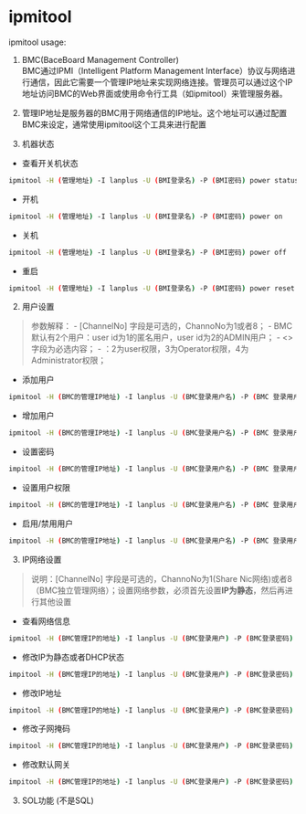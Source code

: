# ipmitool

ipmitool usage:
1. BMC(BaceBoard Management Controller)  
BMC通过IPMI（Intelligent Platform Management Interface）协议与网络进行通信，因此它需要一个管理IP地址来实现网络连接。管理员可以通过这个IP地址访问BMC的Web界面或使用命令行工具（如ipmitool）来管理服务器。  
2. 管理IP地址是服务器的BMC用于网络通信的IP地址。这个地址可以通过配置BMC来设定，通常使用ipmitool这个工具来进行配置

1. 机器状态
- 查看开关机状态
```bash
ipmitool -H (管理地址) -I lanplus -U (BMI登录名) -P (BMI密码) power status
```

- 开机
```bash
ipmitool -H (管理地址) -I lanplus -U (BMI登录名) -P (BMI密码) power on
```

- 关机
```bash
ipmitool -H (管理地址) -I lanplus -U (BMI登录名) -P (BMI密码) power off
```

- 重启
```bash
ipmitool -H (管理地址) -I lanplus -U (BMI登录名) -P (BMI密码) power reset
```

2. 用户设置
> 参数解释：
    - [ChannelNo] 字段是可选的，ChannoNo为1或者8；
    - BMC默认有2个用户：user id为1的匿名用户，user id为2的ADMIN用户；
    - <>字段为必选内容；
    - <privilege level>：2为user权限，3为Operator权限，4为Administrator权限；
- 添加用户
```bash 
ipmitool -H (BMC的管理IP地址) -I lanplus -U (BMC登录用户名) -P (BMC 登录用户名的密码) user list [ChannelNo]
```
- 增加用户
```bash 
ipmitool -H (BMC的管理IP地址) -I lanplus -U (BMC登录用户名) -P (BMC 登录用户名的密码) user set name <user id> <username>
```

- 设置密码
```bash 
impitool -H (BMC的管理IP地址) -I lanplus -U (BMC登录用户名) -P (BMC 登录用户名的密码) user set password <user_id> <password>
```

- 设置用户权限
```bash 
impitool -H (BMC的管理IP地址) -I lanplus -U (BMC登录用户名) -P (BMC 登录用户名的密码) user priv <user id> <privilege level> [ChannelNo]
```

- 启用/禁用用户
```bash 
impitool -H (BMC的管理IP地址) -I lanplus -U (BMC登录用户名) -P (BMC 登录用户名的密码) user enable\disable <user_id>
```

3. IP网络设置
> 说明：[ChannelNo] 字段是可选的，ChannoNo为1(Share Nic网络)或者8（BMC独立管理网络）；设置网络参数，必须首先设置**IP为静态**，然后再进行其他设置
- 查看网络信息
```bash 
ipmitool -H (BMC管理IP的地址) -I lanplus -U (BMC登录用户) -P (BMC登录密码) lan print [ChannoNo] 
```

- 修改IP为静态或者DHCP状态
```bash 
impitool -H (BMC管理IP的地址) -I lanplus -U (BMC登录用户) -P (BMC登录密码) lan set <ChannolNo> ipsrc <static/dhcp>
```

- 修改IP地址
```bash 
impitool -H (BMC管理IP的地址) -I lanplus -U (BMC登录用户) -P (BMC登录密码) lan set <ChannolNo> ipaddr <ipaddr>
```

- 修改子网掩码
```bash 
impitool -H (BMC管理IP的地址) -I lanplus -U (BMC登录用户) -P (BMC登录密码) lan set <ChannolNo> netmask <netmask>
```

- 修改默认网关
```bash 
impitool -H (BMC管理IP的地址) -I lanplus -U (BMC登录用户) -P (BMC登录密码) lan set <ChannolNo> defgw ipaddr <默认网关>
```

3. SOL功能 (不是SQL)
